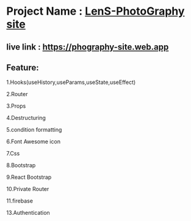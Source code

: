 # Project Name : [LenS-PhotoGraphy site](https://phography-site.web.app)

## live link : https://phography-site.web.app
## Feature: 

1.Hooks(useHistory,useParams,useState,useEffect)

2.Router

3.Props

4.Destructuring

5.condition formatting

6.Font Awesome icon

7.Css

8.Bootstrap

9.React Bootstrap

10.Private Router

11.firebase

13.Authentication
